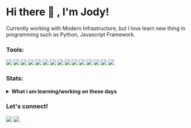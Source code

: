 # Hi there 👋 , I'm Jody!
Currently working with Modern Infrastructure, but I love learn new thing in programming such as Python, Javascript Framework.  

### Tools:
<p>
    <img src="https://img.shields.io/badge/Text%20Editor-Visual%20Studio%20Code-blue?style=for-the-badge&logo=visual%20studio%20code&logoColor=blue" />
    <img src="https://img.shields.io/badge/bash%20scripting-gray?style=for-the-badge&logo=gnubash&logoColor=white&label=%20" />
    <img src="https://img.shields.io/badge/angular-gray?style=for-the-badge&logo=angular&logoColor=white&label=%20" />
    <img src="https://img.shields.io/badge/vue-gray?style=for-the-badge&logo=vuedotjs&logoColor=white&label=%20" />
    <img src="https://img.shields.io/badge/python-gray?style=for-the-badge&logo=python&logoColor=white&label=%20" />
    <img src="https://img.shields.io/badge/proxmox-orange?style=for-the-badge&logo=proxmox&logoColor=white&label=OS%20management" />
    <img src="https://img.shields.io/badge/cisco-blue?style=for-the-badge&logo=cisco&logoColor=white&label=Networking" />
    <img src="https://img.shields.io/badge/mikrotik-gray?style=for-the-badge&logo=mikrotik&logoColor=white&label=Networking" />
    <img src="https://img.shields.io/badge/terraform-purple?style=for-the-badge&logo=terraform&logoColor=white&label=IaaC" />
    <img src="https://img.shields.io/badge/ansible-red?style=for-the-badge&logo=ansible&logoColor=white&label=automation" />
    <img src="https://img.shields.io/badge/docker-blue?style=for-the-badge&logo=docker&logoColor=white&label=containerization" />
    <img src="https://img.shields.io/badge/kubernetes-blue?style=for-the-badge&logo=kubernetes&logoColor=white&label=Container%20Management" />
    <img src="https://img.shields.io/badge/gitlab-orange?style=for-the-badge&logo=gitlab&logoColor=white&label=%20source%20control" />
    <img src="https://img.shields.io/badge/jenkins-red?style=for-the-badge&logo=jenkins&logoColor=white&label=CI%2FCD" />
    <img src="https://img.shields.io/badge/grafana-orange?style=for-the-badge&logo=grafana&logoColor=white&label=monitoring" />
</p>

### Stats:
<details>
 <summary><strong>What i am learning/working on these days</strong></summary>
    - 🔭 I’m currently working on Modern Infrastructure </br>
    - 🌱 I’m currently learning Python and Javascript Framework </br>
    - 💬 Ask me about anything.</br>
    - 📫 How to reach me: <a href="mailto:jodyheryanto18@gmail.com">Email me!</a>  </br>
    - 😄 Pronouns: He/Him </br>
    - ⚡ Fun fact: ... </br>
</details>

### Let's connect!
<p>
    <a href="https://jody.my.id" target="blank"><img src="https://img.shields.io/badge/Website-https://jody.my.id-green?" /></a>
    <a href="https://www.linkedin.com/in/jodyheryanto" target="blank"><img src="https://img.shields.io/badge/jody-heryanto?style=flat&logo=linkedin" /></a>
</p>

<!--
**jodyheryanto/jodyheryanto** is a ✨ _special_ ✨ repository because its `README.md` (this file) appears on your GitHub profile.

Here are some ideas to get you started:

- 🔭 I’m currently working on ...
- 🌱 I’m currently learning ...
- 👯 I’m looking to collaborate on ...
- 🤔 I’m looking for help with ...
- 💬 Ask me about ...
- 📫 How to reach me: ...
- 😄 Pronouns: ...
- ⚡ Fun fact: ...
-->
